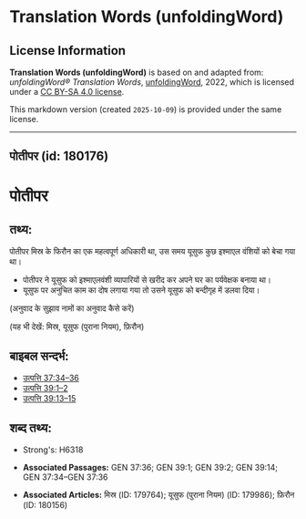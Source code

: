 # Translation Words (unfoldingWord)

## License Information

**Translation Words (unfoldingWord)** is based on and adapted from: _unfoldingWord® Translation Words_, [unfoldingWord](https://unfoldingword.org/utw), 2022, which is licensed under a [CC BY-SA 4.0 license](https://creativecommons.org/licenses/by-sa/4.0/legalcode.en).

This markdown version (created `2025-10-09`) is provided under the same license.



--------------------------------

## पोतीपर (id: 180176)

पोतीपर
======

तथ्य:
-----

पोतीपर मिस्र के फिरौन का एक महत्वपूर्ण अधिकारी था, उस समय यूसुफ कुछ इश्माएल वंशियों को बेचा गया था।

* पोतीपर ने यूसुफ को इश्माएलवंशी व्यापारियों से खरीद कर अपने घर का पर्यवेक्षक बनाया था।
* यूसुफ पर अनुचित काम का दोष लगाया गया तो उसने यूसुफ को बन्दीगृह में डलवा दिया।

(अनुवाद के सुझाव नामों का अनुवाद कैसे करें)

(यह भी देखें: मिस्र, यूसुफ (पुराना नियम), फ़िरौन)

बाइबल सन्दर्भ:
--------------

* [उत्पत्ति 37:34–36](https://ref.ly/Gen37:34-Gen37:36)
* [उत्पत्ति 39:1–2](https://ref.ly/Gen39:1-Gen39:2)
* [उत्पत्ति 39:13–15](https://ref.ly/Gen39:13-Gen39:15)

शब्द तथ्य:
----------

* Strong's: H6318

* **Associated Passages:** GEN 37:36; GEN 39:1; GEN 39:2; GEN 39:14; GEN 37:34–GEN 37:36
* **Associated Articles:** मिस्र (ID: 179764); यूसुफ (पुराना नियम) (ID: 179986); फ़िरौन (ID: 180156)

